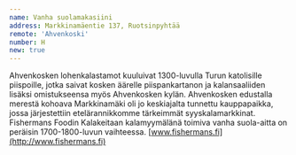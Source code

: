 ```yaml
---
name: Vanha suolamakasiini
address: Markkinamäentie 137, Ruotsinpyhtää
remote: 'Ahvenkoski'
number: H
new: true
---
```

Ahvenkosken lohenkalastamot kuuluivat 1300-luvulla Turun katolisille piispoille, jotka saivat kosken äärelle piispankartanon ja kalansaaliiden lisäksi omistukseensa myös Ahvenkosken kylän. Ahvenkosken edustalla merestä kohoava Markkinamäki oli jo keskiajalta tunnettu kauppapaikka, jossa järjestettiin etelärannikkomme tärkeimmät syyskalamarkkinat. Fishermans Foodin Kalakeitaan kalamyymälänä toimiva vanha suola-aitta on peräisin 1700-1800-luvun vaihteessa. 
[www.fishermans.fi](http://www.fishermans.fi)
